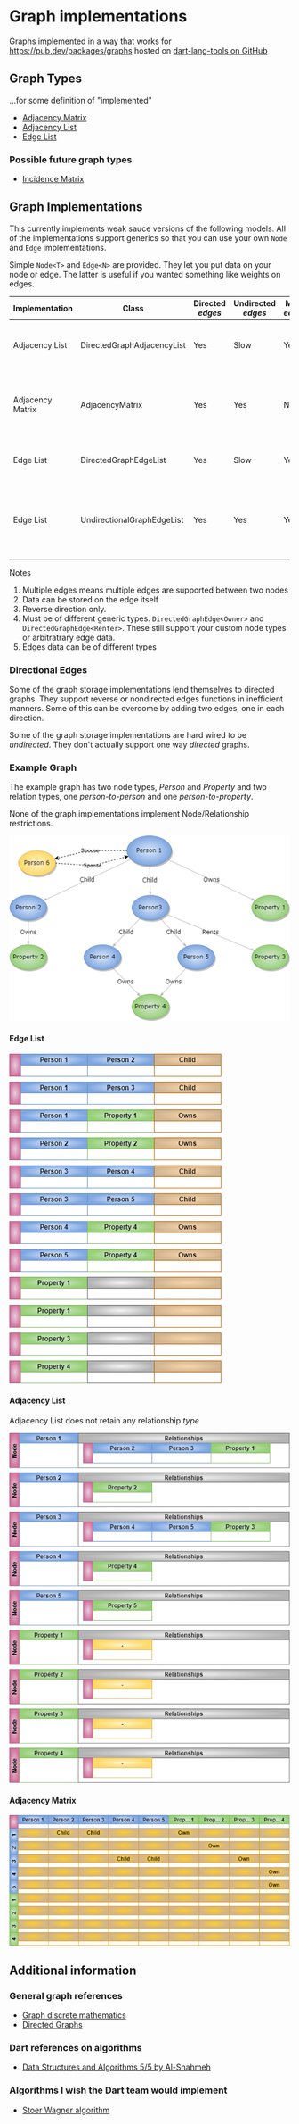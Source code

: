 # Graph implementations

Graphs implemented in a way that works for <https://pub.dev/packages/graphs> hosted on [dart-lang-tools on GitHub](https://github.com/dart-lang/tools/tree/main/pkgs/graphs)

## Graph Types

...for some definition of "implemented"

* [Adjacency Matrix](https://en.wikipedia.org/wiki/Adjacency_matrix)
* [Adjacency List](https://en.wikipedia.org/wiki/Adjacency_list)
* [Edge List](https://en.wikipedia.org/wiki/Edge_list)

### Possible future graph types

* [Incidence Matrix](https://en.wikipedia.org/wiki/Incidence_matrix)

## Graph Implementations

This currently implements weak sauce versions of the following models. All of the implementations support generics so that you can use your own `Node` and `Edge` implementations.

Simple `Node<T>`  and `Edge<N>` are provided.  They let you put data on your node or edge.  The latter is useful if you wanted something like weights on edges.

| Implementation | Class| Directed _edges_ | Undirected _edges_ | Multiple _edges_[1] | Edge data[2] | Notes|
| - | - | - | - | - | - | - |
| Adjacency List | DirectedGraphAdjacencyList | Yes | Slow | Yes [3] | No |  This is a denormalized directed graph representation _by design_.  |
| Adjacency Matrix | AdjacencyMatrix | Yes | Yes | No | Yes [5] | This is a matrix graph representation.  Edges can be added as directed or undirected.   |
| Edge List | DirectedGraphEdgeList | Yes | Slow | Yes [4] |  Yes [5] | This is a normalized graph representation. |
| Edge List | UndirectionalGraphEdgeList | Yes | Yes | Yes [4] | Yes [5] | This is a normalized graph representation where all the edges are treated as bi-directional. |

Notes

1. Multiple edges means multiple edges are supported between two nodes
1. Data can be stored on the edge itself
1. Reverse direction only.
1. Must be of different generic types.  `DirectedGraphEdge<Owner>` and `DirectedGraphEdge<Renter>`.  These still support your custom node types or arbitratrary edge data.
1. Edges data can be of different types

### Directional Edges

Some of the graph storage implementations lend themselves to directed graphs. They support reverse or nondirected edges functions in inefficient manners.  Some of this can be overcome by adding two edges, one in each direction.

Some of the graph storage implementations are hard wired to be _undirected_.  They don't actually support one way _directed_ graphs.

### Example Graph

The example graph has two node types, _Person_ and _Property_ and two relation types, one _person-to-person_ and one _person-to-property_.

None of the graph implementations implement Node/Relationship restrictions.

![Example graph used in following in following representations.](images/Example-Graph.drawio.png)

#### Edge List

![Example graph stored in an edge list](images/Graph-Edge-List.drawio.png)

#### Adjacency List

Adjacency List does not retain any relationship _type_

![Example graph stored in an adjacency list](images/Graph-Adjacency-List.drawio.png)

#### Adjacency Matrix

![Example graph stored in an adjacency matrix](images/Graph-Adjacency-Matrix.drawio.png)

## Additional information

### General graph references

* [Graph discrete mathematics](https://en.wikipedia.org/wiki/Graph_(discrete_mathematics))
* [Directed Graphs](https://en.wikipedia.org/wiki/Directed_graph)

### Dart references on algorithms

* [Data Structures and Algorithms 5/5 by Al-Shahmeh](https://medium.com/@m.m.shahmeh/data-structures-algorithms-in-dart-5-5-660e0ef30a4d)

### Algorithms I wish the Dart team would implement

* [Stoer Wagner algorithm](https://en.wikipedia.org/wiki/Stoer%E2%80%93Wagner_algorithm)

